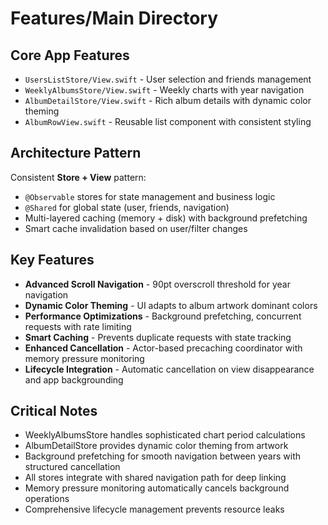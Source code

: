 # Features/Main Directory

## Core App Features
- `UsersListStore/View.swift` - User selection and friends management
- `WeeklyAlbumsStore/View.swift` - Weekly charts with year navigation
- `AlbumDetailStore/View.swift` - Rich album details with dynamic color theming
- `AlbumRowView.swift` - Reusable list component with consistent styling

## Architecture Pattern
Consistent **Store + View** pattern:
- `@Observable` stores for state management and business logic
- `@Shared` for global state (user, friends, navigation)
- Multi-layered caching (memory + disk) with background prefetching
- Smart cache invalidation based on user/filter changes

## Key Features
- **Advanced Scroll Navigation** - 90pt overscroll threshold for year navigation
- **Dynamic Color Theming** - UI adapts to album artwork dominant colors
- **Performance Optimizations** - Background prefetching, concurrent requests with rate limiting
- **Smart Caching** - Prevents duplicate requests with state tracking
- **Enhanced Cancellation** - Actor-based precaching coordinator with memory pressure monitoring
- **Lifecycle Integration** - Automatic cancellation on view disappearance and app backgrounding

## Critical Notes
- WeeklyAlbumsStore handles sophisticated chart period calculations
- AlbumDetailStore provides dynamic color theming from artwork
- Background prefetching for smooth navigation between years with structured cancellation
- All stores integrate with shared navigation path for deep linking
- Memory pressure monitoring automatically cancels background operations
- Comprehensive lifecycle management prevents resource leaks